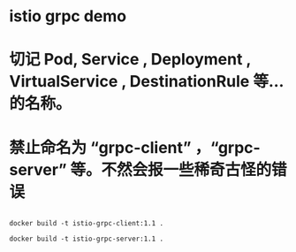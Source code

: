# istio grpc demo

# 切记 Pod, Service , Deployment , VirtualService , DestinationRule 等... 的名称。
# 禁止命名为 “grpc-client” ，“grpc-server” 等。不然会报一些稀奇古怪的错误

```shell

docker build -t istio-grpc-client:1.1 .

docker build -t istio-grpc-server:1.1 .

```
